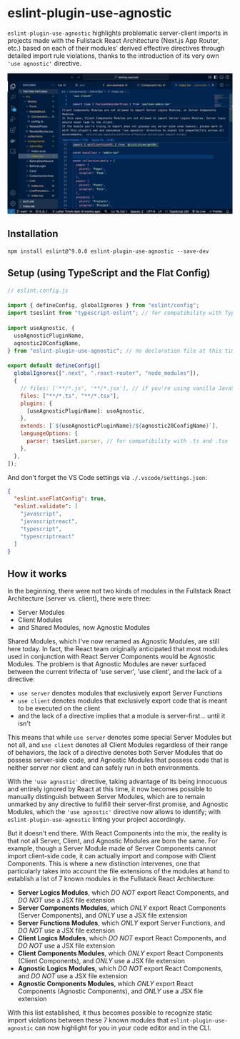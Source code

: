 # eslint-plugin-use-agnostic

`eslint-plugin-use-agnostic` highlights problematic server-client imports in projects made with the Fullstack React Architecture (Next.js App Router, etc.) based on each of their modules' derived effective directives through detailed import rule violations, thanks to the introduction of its very own `'use agnostic'` directive.

![Intro example of linting with the use-agnostic ESLint plugin including the suggestion to use the 'use agnostic' directive.](./assets/README/example-screenshot.png)

## Installation

```
npm install eslint@^9.0.0 eslint-plugin-use-agnostic --save-dev
```

## Setup (using TypeScript and the Flat Config)

```js
// eslint.config.js

import { defineConfig, globalIgnores } from "eslint/config";
import tseslint from "typescript-eslint"; // for compatibility with TypeScript, not included as a devDependency

import useAgnostic, {
  useAgnosticPluginName,
  agnostic20ConfigName,
} from "eslint-plugin-use-agnostic"; // no declaration file at this time

export default defineConfig([
  globalIgnores([".next", ".react-router", "node_modules"]),
  {
    // files: ['**/*.js', '**/*.jsx'], // if you're using vanilla JavaScript
    files: ["**/*.ts", "**/*.tsx"],
    plugins: {
      [useAgnosticPluginName]: useAgnostic,
    },
    extends: [`${useAgnosticPluginName}/${agnostic20ConfigName}`],
    languageOptions: {
      parser: tseslint.parser, // for compatibility with .ts and .tsx
    },
  },
]);
```

And don't forget the VS Code settings via `./.vscode/settings.json`:

```json
{
  "eslint.useFlatConfig": true,
  "eslint.validate": [
    "javascript",
    "javascriptreact",
    "typescript",
    "typescriptreact"
  ]
}
```

## How it works

In the beginning, there were not two kinds of modules in the Fullstack React Architecture (server vs. client), there were three:

- Server Modules
- Client Modules
- and Shared Modules, now Agnostic Modules

Shared Modules, which I've now renamed as Agnostic Modules, are still here today. In fact, the React team originally anticipated that most modules used in conjunction with React Server Components would be Agnostic Modules. The problem is that Agnostic Modules are never surfaced between the current trifecta of 'use server', 'use client', and the lack of a directive:

- `use server` denotes modules that exclusively export Server Functions
- `use client` denotes modules that exclusively export code that is meant to be executed on the client
- and the lack of a directive implies that a module is server-first... until it isn't

This means that while `use server` denotes some special Server Modules but not all, and `use client` denotes all Client Modules regardless of their range of behaviors, the lack of a directive denotes both Server Modules that do possess server-side code, and Agnostic Modules that possess code that is neither server nor client and can safely run in both environments.

With the `'use agnostic'` directive, taking advantage of its being innocuous and entirely ignored by React at this time, it now becomes possible to manually distinguish between Server Modules, which are to remain unmarked by any directive to fullfill their server-first promise, and Agnostic Modules, which the `'use agnostic'` directive now allows to identify; with `eslint-plugin-use-agnostic` linting your project accordingly.

But it doesn't end there. With React Components into the mix, the reality is that not all Server, Client, and Agnostic Modules are born the same. For example, though a Server Module made of Server Components cannot import client-side code, it can actually import and compose with Client Components. This is where a new distinction intervenes, one that particularly takes into account the file extensions of the modules at hand to establish a list of 7 known modules in the Fullstack React Architecture:

- **Server Logics Modules**, which _DO NOT_ export React Components, and _DO NOT_ use a JSX file extension
- **Server Components Modules**, which _ONLY_ export React Components (Server Components), and _ONLY_ use a JSX file extension
- **Server Functions Modules**, which _ONLY_ export Server Functions, and _DO NOT_ use a JSX file extension
- **Client Logics Modules**, which _DO NOT_ export React Components, and _DO NOT_ use a JSX file extension
- **Client Components Modules**, which _ONLY_ export React Components (Client Components), and _ONLY_ use a JSX file extension
- **Agnostic Logics Modules**, which _DO NOT_ export React Components, and _DO NOT_ use a JSX file extension
- **Agnostic Components Modules**, which _ONLY_ export React Components (Agnostic Components), and _ONLY_ use a JSX file extension

With this list established, it thus becomes possible to recognize static import violations between these 7 known modules that `eslint-plugin-use-agnostic` can now highlight for you in your code editor and in the CLI.
